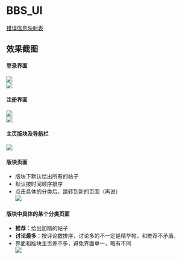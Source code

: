 # BBS_UI

[错误信息映射表](docs/error-code.md)  

## 效果截图

#### 登录界面
![](http://imglf3.nosdn.127.net/img/ZHkxOW9FR3pkWXVlS2xHVGRNR3ZTYjlUMnZocm5lSzdLMjR2WndsZVh6OWg1YkFudGdrRGtnPT0.png)  
![](http://imglf4.nosdn.127.net/img/ZHkxOW9FR3pkWXVlS2xHVGRNR3ZTWnRhY2hzOTFwSnNmY2hZMDc3WjJidkswRmN3WUxKRDRRPT0.png)

#### 注册界面
![](http://imglf5.nosdn.127.net/img/ZHkxOW9FR3pkWXVlS2xHVGRNR3ZTUUlESlJkbjJqenRPd2xmbk9mVXNja2d2amZzYlVmd0tRPT0.png)  
![](http://imglf3.nosdn.127.net/img/ZHkxOW9FR3pkWXVlS2xHVGRNR3ZTV0M2cDkySGUxRTRGekU0d3JONjRIT3RqSzJiZCswREx3PT0.png)

#### 主页版块及导航栏
![](http://imglf3.nosdn.127.net/img/ZHkxOW9FR3pkWXZ4NkN1R0pkOW5Yc1RRTGFtYjYvZFRxdGxpQkpERlFCZDUyMEFRT2lxN25RPT0.gif)  

#### 版块页面

- 版块下默认给出所有的帖子
- 默认按时间顺序排序
- 点击具体的分类后，跳转到新的页面（再说）  
![](http://imglf3.nosdn.127.net/img/ZHkxOW9FR3pkWXVQUWpwNW1LaWRncE5mN1FXVnFudkZQMmF3WS9YcVZ2UUNHcFFsQTljWG5BPT0.png)

#### 版块中具体的某个分类页面
- **推荐**：给出加精的帖子
- **讨论最多**：按评论数排序，讨论多的不一定是精华帖，和推荐不矛盾。
- 界面和版块主页差不多，避免界面单一，略有不同  
![](http://imglf5.nosdn.127.net/img/ZHkxOW9FR3pkWXN1NWRXRmpFV3luekxMWTB3QzByTFJ2YjZ4a2E3bjV2V3luaGplelBLbFdRPT0.png)